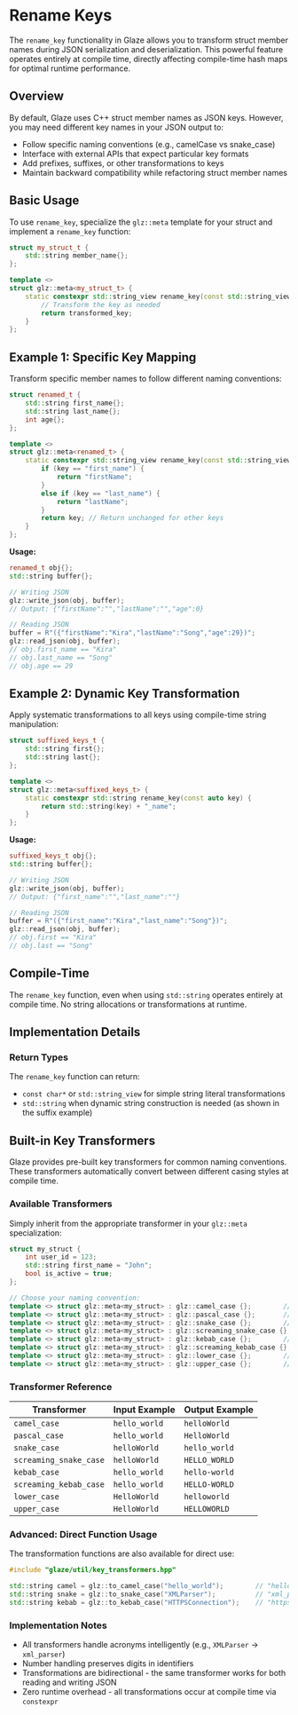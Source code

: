 # Rename Keys

The `rename_key` functionality in Glaze allows you to transform struct member names during JSON serialization and deserialization. This powerful feature operates entirely at compile time, directly affecting compile-time hash maps for optimal runtime performance.

## Overview

By default, Glaze uses C++ struct member names as JSON keys. However, you may need different key names in your JSON output to:

- Follow specific naming conventions (e.g., camelCase vs snake_case)
- Interface with external APIs that expect particular key formats
- Add prefixes, suffixes, or other transformations to keys
- Maintain backward compatibility while refactoring struct member names

## Basic Usage

To use `rename_key`, specialize the `glz::meta` template for your struct and implement a `rename_key` function:

```cpp
struct my_struct_t {
    std::string member_name{};
};

template <>
struct glz::meta<my_struct_t> {
    static constexpr std::string_view rename_key(const std::string_view key) {
        // Transform the key as needed
        return transformed_key;
    }
};
```

## Example 1: Specific Key Mapping

Transform specific member names to follow different naming conventions:

```cpp
struct renamed_t {
    std::string first_name{};
    std::string last_name{};
    int age{};
};

template <>
struct glz::meta<renamed_t> {
    static constexpr std::string_view rename_key(const std::string_view key) {
        if (key == "first_name") {
            return "firstName";
        }
        else if (key == "last_name") {
            return "lastName";
        }
        return key; // Return unchanged for other keys
    }
};
```

**Usage:**

```cpp
renamed_t obj{};
std::string buffer{};

// Writing JSON
glz::write_json(obj, buffer);
// Output: {"firstName":"","lastName":"","age":0}

// Reading JSON
buffer = R"({"firstName":"Kira","lastName":"Song","age":29})";
glz::read_json(obj, buffer);
// obj.first_name == "Kira"
// obj.last_name == "Song" 
// obj.age == 29
```

## Example 2: Dynamic Key Transformation

Apply systematic transformations to all keys using compile-time string manipulation:

```cpp
struct suffixed_keys_t {
    std::string first{};
    std::string last{};
};

template <>
struct glz::meta<suffixed_keys_t> {
    static constexpr std::string rename_key(const auto key) { 
        return std::string(key) + "_name"; 
    }
};
```

**Usage:**

```cpp
suffixed_keys_t obj{};
std::string buffer{};

// Writing JSON
glz::write_json(obj, buffer);
// Output: {"first_name":"","last_name":""}

// Reading JSON
buffer = R"({"first_name":"Kira","last_name":"Song"})";
glz::read_json(obj, buffer);
// obj.first == "Kira"
// obj.last == "Song"
```

## Compile-Time

The `rename_key` function, even when using `std::string` operates entirely at compile time. No string allocations or transformations at runtime.

## Implementation Details

### Return Types

The `rename_key` function can return:

- `const char*` or `std::string_view` for simple string literal transformations
- `std::string` when dynamic string construction is needed (as shown in the suffix example)

## Built-in Key Transformers

Glaze provides pre-built key transformers for common naming conventions. These transformers automatically convert between different casing styles at compile time.

### Available Transformers

Simply inherit from the appropriate transformer in your `glz::meta` specialization:

```cpp
struct my_struct {
    int user_id = 123;
    std::string first_name = "John";
    bool is_active = true;
};

// Choose your naming convention:
template <> struct glz::meta<my_struct> : glz::camel_case {};        // {"userId":123,"firstName":"John","isActive":true}
template <> struct glz::meta<my_struct> : glz::pascal_case {};       // {"UserId":123,"FirstName":"John","IsActive":true}
template <> struct glz::meta<my_struct> : glz::snake_case {};        // {"user_id":123,"first_name":"John","is_active":true}
template <> struct glz::meta<my_struct> : glz::screaming_snake_case {}; // {"USER_ID":123,"FIRST_NAME":"John","IS_ACTIVE":true}
template <> struct glz::meta<my_struct> : glz::kebab_case {};        // {"user-id":123,"first-name":"John","is-active":true}
template <> struct glz::meta<my_struct> : glz::screaming_kebab_case {}; // {"USER-ID":123,"FIRST-NAME":"John","IS-ACTIVE":true}
template <> struct glz::meta<my_struct> : glz::lower_case {};        // {"userid":123,"firstname":"John","isactive":true}
template <> struct glz::meta<my_struct> : glz::upper_case {};        // {"USERID":123,"FIRSTNAME":"John","ISACTIVE":true}
```

### Transformer Reference

| Transformer | Input Example | Output Example |
|------------|---------------|----------------|
| `camel_case` | `hello_world` | `helloWorld` |
| `pascal_case` | `hello_world` | `HelloWorld` |
| `snake_case` | `helloWorld` | `hello_world` |
| `screaming_snake_case` | `helloWorld` | `HELLO_WORLD` |
| `kebab_case` | `hello_world` | `hello-world` |
| `screaming_kebab_case` | `hello_world` | `HELLO-WORLD` |
| `lower_case` | `HelloWorld` | `helloworld` |
| `upper_case` | `HelloWorld` | `HELLOWORLD` |

### Advanced: Direct Function Usage

The transformation functions are also available for direct use:

```cpp
#include "glaze/util/key_transformers.hpp"

std::string camel = glz::to_camel_case("hello_world");        // "helloWorld"
std::string snake = glz::to_snake_case("XMLParser");          // "xml_parser"
std::string kebab = glz::to_kebab_case("HTTPSConnection");    // "https-connection"
```

### Implementation Notes

- All transformers handle acronyms intelligently (e.g., `XMLParser` → `xml_parser`)
- Number handling preserves digits in identifiers
- Transformations are bidirectional - the same transformer works for both reading and writing JSON
- Zero runtime overhead - all transformations occur at compile time via `constexpr`
